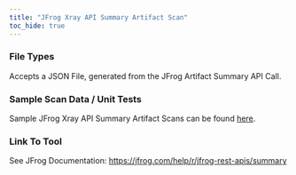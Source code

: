 ```yaml
---
title: "JFrog Xray API Summary Artifact Scan"
toc_hide: true
---
```


### File Types
Accepts a JSON File, generated from the JFrog Artifact Summary API Call.

### Sample Scan Data / Unit Tests
Sample JFrog Xray API Summary Artifact Scans can be found [here](https://github.com/DefectDojo/django-DefectDojo/tree/master/unittests/scans/jfrog_xray_api_summary_artifact).

### Link To Tool
See JFrog Documentation: https://jfrog.com/help/r/jfrog-rest-apis/summary